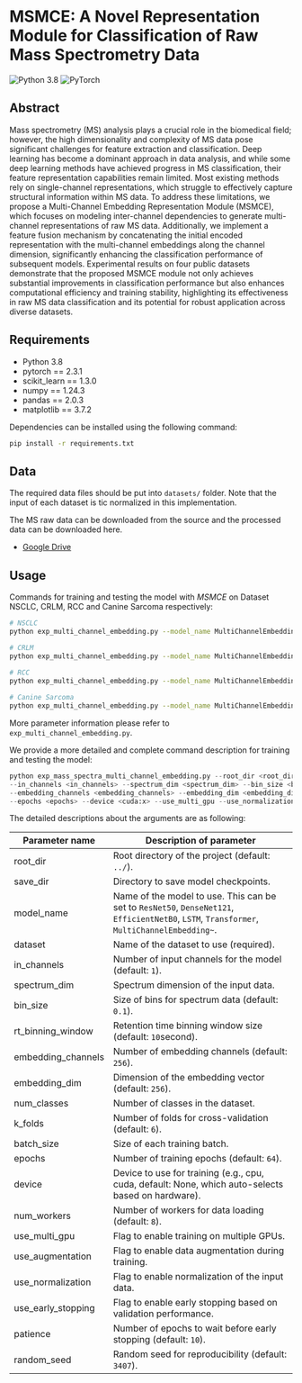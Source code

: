 # MSMCE: A Novel Representation Module for Classification of Raw Mass Spectrometry Data
![Python 3.8](https://img.shields.io/badge/python-3.8-green.svg?style=plastic)
![PyTorch](https://img.shields.io/badge/PyTorch%20-%23EE4C2C.svg?style=plastic)

## Abstract
Mass spectrometry (MS) analysis plays a crucial role in the biomedical field; however, the high dimensionality and complexity of MS data pose significant challenges for feature extraction and classification. Deep learning has become a dominant approach in data analysis, and while some deep learning methods have achieved progress in MS classification, their feature representation capabilities remain limited. Most existing methods rely on single-channel representations, which struggle to effectively capture structural information within MS data. To address these limitations, we propose a Multi-Channel Embedding Representation Module (MSMCE), which focuses on modeling inter-channel dependencies to generate multi-channel representations of raw MS data. Additionally, we implement a feature fusion mechanism by concatenating the initial encoded representation with the multi-channel embeddings along the channel dimension, significantly enhancing the classification performance of subsequent models. Experimental results on four public datasets demonstrate that the proposed MSMCE module not only achieves substantial improvements in classification performance but also enhances computational efficiency and training stability, highlighting its effectiveness in raw MS data classification and its potential for robust application across diverse datasets.

## Requirements

- Python 3.8
- pytorch == 2.3.1
- scikit_learn == 1.3.0
- numpy == 1.24.3
- pandas == 2.0.3
- matplotlib == 3.7.2


Dependencies can be installed using the following command:
```bash
pip install -r requirements.txt
```

## Data
The required data files should be put into `datasets/` folder. Note that the input of each dataset is tic normalized in this implementation.

The MS raw data can be downloaded from the source and the processed data can be downloaded here.
- [Google Drive](https://drive.google.com/drive/folders/16CIJCkPArsCuJrTgT7Y20jWUpHtflFNH?usp=sharing)

## Usage
Commands for training and testing the model with *MSMCE* on Dataset NSCLC, CRLM, RCC and Canine Sarcoma respectively:

```bash
# NSCLC
python exp_multi_channel_embedding.py --model_name MultiChannelEmbeddingResNet50 --dataset nsclc --num_classes 2 --k_folds 6 --in_channels 1 --spectrum_dim 12000 --embedding_channels 256 --embedding_dim 1024 --device cuda:0 --batch_size 64 --epochs 64 --use_normalization

# CRLM
python exp_multi_channel_embedding.py --model_name MultiChannelEmbeddingResNet50 --dataset crlm --num_classes 2 --k_folds 6 --in_channels 1 --spectrum_dim 12000 --embedding_channels 256 --embedding_dim 1024 --device cuda:0 --batch_size 64 --epochs 64 --use_normalization
  
# RCC
python exp_multi_channel_embedding.py --model_name MultiChannelEmbeddingResNet50 --dataset rcc_posion --num_classes 2 --k_folds 6 --in_channels 1 --spectrum_dim 9900 --embedding_channels 256 --embedding_dim 1024 --device cuda:0 --batch_size 64 --epochs 64 --use_normalization 

# Canine Sarcoma
python exp_multi_channel_embedding.py --model_name MultiChannelEmbeddingResNet50 --dataset canine_sarcoma_posion --num_classes 12 --k_folds 6 --in_channels 1 --spectrum_dim 15000 --embedding_channels 256 --embedding_dim 1024 --device cuda:0 --batch_size 32 --epochs 64 --use_normalization 

```

More parameter information please refer to `exp_multi_channel_embedding.py`.

We provide a more detailed and complete command description for training and testing the model:

```python
python exp_mass_spectra_multi_channel_embedding.py --root_dir <root_dir> --save_dir <save_dir> --model_name <model> --dataset <dataset> \
--in_channels <in_channels> --spectrum_dim <spectrum_dim> --bin_size <bin_size> --rt_binning_window <rt_binning_window> \
--embedding_channels <embedding_channels> --embedding_dim <embedding_dim> --num_classes <num_classes> --batch_size <batch_size> \
--epochs <epochs> --device <cuda:x> --use_multi_gpu --use_normalization --use_augmentation --use_early_stopping --patience <patience>\ 
```

The detailed descriptions about the arguments are as following:

| Parameter name     | Description of parameter                                                                                                                   |
|--------------------|--------------------------------------------------------------------------------------------------------------------------------------------|
| root_dir           | Root directory of the project (default: `../`).                                                                                            |
| save_dir           | Directory to save model checkpoints.                                                                                                       |
| model_name         | Name of the model to use. This can be set to `ResNet50`, `DenseNet121`, `EfficientNetB0`, `LSTM`, `Transformer`, `MultiChannelEmbedding~`. |
| dataset            | Name of the dataset to use (required).                                                                                                     |
| in_channels        | Number of input channels for the model (default: `1`).                                                                                     |
| spectrum_dim       | Spectrum dimension of the input data.                                                                                                      |
| bin_size           | Size of bins for spectrum data (default: `0.1`).                                                                                           |
| rt_binning_window  | Retention time binning window size (default: `10`second).                                                                                  |
| embedding_channels | Number of embedding channels (default: `256`).                                                                                             |
| embedding_dim      | Dimension of the embedding vector (default: `256`).                                                                                        |
| num_classes        | Number of classes in the dataset.                                                                                                          |
| k_folds            | Number of folds for cross-validation (default: `6`).                                                                                       |
| batch_size         | Size of each training batch.                                                                                                               |
| epochs             | Number of training epochs (default: `64`).                                                                                                 |
| device             | Device to use for training (e.g., cpu, cuda, default: None, which auto-selects based on hardware).                                         |
| num_workers        | Number of workers for data loading (default: `8`).                                                                                         |
| use_multi_gpu      | Flag to enable training on multiple GPUs.                                                                                                  |
| use_augmentation   | Flag to enable data augmentation during training.                                                                                          |
| use_normalization  | Flag to enable normalization of the input data.                                                                                            |
| use_early_stopping | Flag to enable early stopping based on validation performance.                                                                             |
| patience           | Number of epochs to wait before early stopping (default: `10`).                                                                            |
| random_seed        | Random seed for reproducibility (default: `3407`).                                                                                         |
